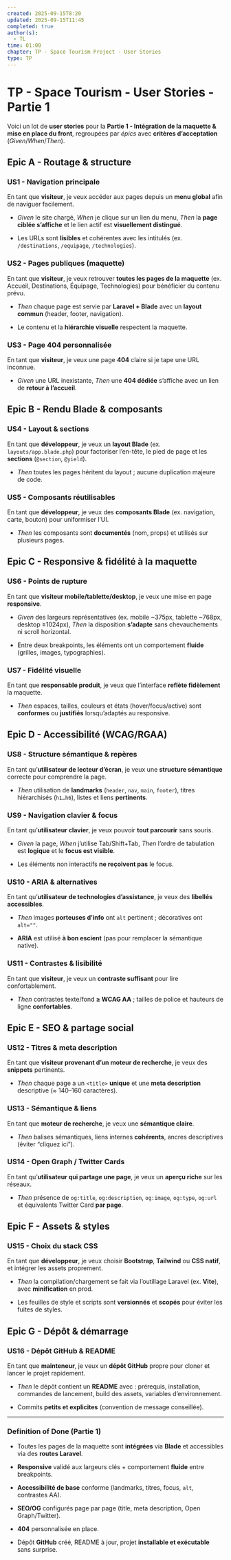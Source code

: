```yaml
---
created: 2025-09-15T8:20
updated: 2025-09-15T11:45
completed: true
author(s):
  - TL
time: 01:00
chapter: TP - Space Tourism Project - User Stories
type: TP
---
```


# TP - Space Tourism - User Stories - Partie 1

Voici un lot de **user stories** pour la **Partie 1 - Intégration de la maquette & mise en place du front**, regroupées par _épics_ avec **critères d’acceptation** (_Given_/_When_/_Then_).

## Epic A - Routage & structure

### US1 - Navigation principale
En tant que **visiteur**, je veux accéder aux pages depuis un **menu global** afin de naviguer facilement.

- _Given_ le site chargé, _When_ je clique sur un lien du menu, _Then_ la **page ciblée s’affiche** et le lien actif est **visuellement distingué**.
    
- Les URLs sont **lisibles** et cohérentes avec les intitulés (ex. `/destinations`, `/equipage`, `/technologies`).
    

### US2 - Pages publiques (maquette)  
En tant que **visiteur**, je veux retrouver **toutes les pages de la maquette** (ex. Accueil, Destinations, Équipage, Technologies) pour bénéficier du contenu prévu.

- _Then_ chaque page est servie par **Laravel + Blade** avec un **layout commun** (header, footer, navigation).
    
- Le contenu et la **hiérarchie visuelle** respectent la maquette.
    

### US3 - Page 404 personnalisée  
En tant que **visiteur**, je veux une page **404** claire si je tape une URL inconnue.

- _Given_ une URL inexistante, _Then_ une **404 dédiée** s’affiche avec un lien de **retour à l’accueil**.
    

## Epic B - Rendu Blade & composants

### US4 - Layout & sections  
En tant que **développeur**, je veux un **layout Blade** (ex. `layouts/app.blade.php`) pour factoriser l’en-tête, le pied de page et les **sections** (`@section`, `@yield`).

- _Then_ toutes les pages héritent du layout ; aucune duplication majeure de code.
    

### US5 - Composants réutilisables  
En tant que **développeur**, je veux des **composants Blade** (ex. navigation, carte, bouton) pour uniformiser l’UI.

- _Then_ les composants sont **documentés** (nom, props) et utilisés sur plusieurs pages.
    

## Epic C - Responsive & fidélité à la maquette

### US6 - Points de rupture 
En tant que **visiteur mobile/tablette/desktop**, je veux une mise en page **responsive**.

- _Given_ des largeurs représentatives (ex. mobile ~375px, tablette ~768px, desktop ≥1024px), _Then_ la disposition **s’adapte** sans chevauchements ni scroll horizontal.
    
- Entre deux breakpoints, les éléments ont un comportement **fluide** (grilles, images, typographies).
    

### US7 - Fidélité visuelle
En tant que **responsable produit**, je veux que l’interface **reflète fidèlement** la maquette.

- _Then_ espaces, tailles, couleurs et états (hover/focus/active) sont **conformes** ou **justifiés** lorsqu’adaptés au responsive.
    

## Epic D - Accessibilité (WCAG/RGAA)

### US8 - Structure sémantique & repères  
En tant qu’**utilisateur de lecteur d’écran**, je veux une **structure sémantique** correcte pour comprendre la page.

- _Then_ utilisation de **landmarks** (`header`, `nav`, `main`, `footer`), titres hiérarchisés (`h1…h6`), listes et liens **pertinents**.
    

### US9 - Navigation clavier & focus  
En tant qu’**utilisateur clavier**, je veux pouvoir **tout parcourir** sans souris.

- _Given_ la page, _When_ j’utilise Tab/Shift+Tab, _Then_ l’ordre de tabulation est **logique** et le **focus est visible**.
    
- Les éléments non interactifs **ne reçoivent pas** le focus.
    

### US10 - ARIA & alternatives  
En tant qu’**utilisateur de technologies d’assistance**, je veux des **libellés accessibles**.

- _Then_ images **porteuses d’info** ont `alt` pertinent ; décoratives ont `alt=""`.
    
- **ARIA** est utilisé **à bon escient** (pas pour remplacer la sémantique native).
    

### US11 - Contrastes & lisibilité  
En tant que **visiteur**, je veux un **contraste suffisant** pour lire confortablement.

- _Then_ contrastes texte/fond **≥ WCAG AA** ; tailles de police et hauteurs de ligne **confortables**.
    

## Epic E - SEO & partage social

### US12 - Titres & meta description  
En tant que **visiteur provenant d’un moteur de recherche**, je veux des **snippets** pertinents.

- _Then_ chaque page a un `<title>` **unique** et une **meta description** descriptive (≈ 140–160 caractères).
    

### US13 - Sémantique & liens  
En tant que **moteur de recherche**, je veux une **sémantique claire**.

- _Then_ balises sémantiques, liens internes **cohérents**, ancres descriptives (éviter “cliquez ici”).
    

### US14 - Open Graph / Twitter Cards  
En tant qu’**utilisateur qui partage une page**, je veux un **aperçu riche** sur les réseaux.

- _Then_ présence de `og:title`, `og:description`, `og:image`, `og:type`, `og:url` et équivalents Twitter Card **par page**.
    

## Epic F - Assets & styles

### US15 - Choix du stack CSS  
En tant que **développeur**, je veux choisir **Bootstrap**, **Tailwind** ou **CSS natif**, et intégrer les assets proprement.

- _Then_ la compilation/chargement se fait via l’outillage Laravel (ex. **Vite**), avec **minification** en prod.
    
- Les feuilles de style et scripts sont **versionnés** et **scopés** pour éviter les fuites de styles.
    

## Epic G - Dépôt & démarrage

### US16 - Dépôt GitHub & README  
En tant que **mainteneur**, je veux un **dépôt GitHub** propre pour cloner et lancer le projet rapidement.

- _Then_ le dépôt contient un **README** avec : prérequis, installation, commandes de lancement, build des assets, variables d’environnement.
    
- Commits **petits et explicites** (convention de message conseillée).
    

---

### Definition of Done (Partie 1)

- Toutes les pages de la maquette sont **intégrées** via **Blade** et accessibles via des **routes Laravel**.
    
- **Responsive** validé aux largeurs clés + comportement **fluide** entre breakpoints.
    
- **Accessibilité de base** conforme (landmarks, titres, focus, `alt`, contrastes AA).
    
- **SEO/OG** configurés page par page (title, meta description, Open Graph/Twitter).
    
- **404** personnalisée en place.
    
- Dépôt **GitHub** créé, README à jour, projet **installable et exécutable** sans surprise.